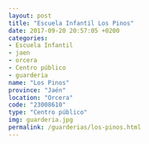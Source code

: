 ```yaml
---
layout: post
title: "Escuela Infantil Los Pinos"
date: 2017-09-20 20:57:05 +0200
categories:
- Escuela Infantil
- jaen
- orcera
- Centro público
- guarderia
name: "Los Pinos"
province: "Jaén"
location: "Orcera"
code: "23008610"
type: "Centro público"
img: guarderia.jpg
permalink: /guarderias/los-pinos.html
---
```

